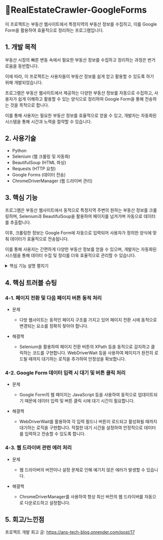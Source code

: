 # 🔖RealEstateCrawler-GoogleForms
이 프로젝트는 부동산 웹사이트에서 특정지역의 부동산 정보를 수집하고, 이를 Google Form을 활용하여 효율적으로 정리하는 프로그램입니다.

## 1. 개발 목적

부동산 시장의 빠른 변동 속에서 필요한 부동산 정보를 수집하고 정리하는 과정은 번거로움을 동반합니다. 

이에 따라, 이 프로젝트는 사용자들이 부동산 정보를 쉽게 얻고 활용할 수 있도록 하기 위해 개발되었습니다.

프로그램은 부동산 웹사이트에서 제공하는 다양한 부동산 정보를 자동으로 수집하고, 사용자가 쉽게 이해하고 활용할 수 있는 양식으로 정리하여 Google Form을 통해 전송하는 것을 목적으로 합니다. 

이를 통해 사용자는 필요한 부동산 정보를 효율적으로 얻을 수 있고, 개발자는 자동화된 시스템을 통해 시간과 노력을 절약할 수 있습니다.


## 2. 사용기술

- Python
- Selenium (웹 크롤링 및 자동화)
- BeautifulSoup (HTML 파싱)
- Requests (HTTP 요청)
- Google Forms (데이터 전송)
- ChromeDriverManager (웹 드라이버 관리)

## 3. 핵심 기능

프로그램은 부동산 웹사이트에서 동적으로 특정지역 주변의 원하는 부동산 정보를 크롤링하며, Selenium과 BeautifulSoup을 활용하여 페이지를 넘겨가며 자동으로 데이터를 추출합니다. 

이후, 크롤링한 정보는 Google Form에 자동으로 입력되어 사용자가 정의한 양식에 맞춰 데이터가 효율적으로 전송됩니다. 

이를 통해 사용자는 간편하게 다양한 부동산 정보를 얻을 수 있으며, 개발자는 자동화된 시스템을 통해 데이터 수집 및 정리를 더욱 효율적으로 관리할 수 있습니다.
 
 <details>
  <summary>핵심 기능 설명 펼치기</summary>

  ### 3-1. 부동산 웹사이트에서 부동산 정보 크롤링
  🔖[코드확인](https://github.com/Ahnhyeongkyu/RealEstateCrawler-GoogleForms/blob/main/main.py#L15)
     
   - 웹사이트 크롤링
     - Selenium과 BeautifulSoup을 사용하여 부동산 웹사이트에서 부동산 정보를 동적으로 크롤링합니다. 프로그램은 페이지를 넘기며 각 웹 페이지에서 필요한 정보를 수집합니다.
   
   - 데이터 추출
     - extract_data_from_page 함수는 현재 페이지의 HTML 소스를 받아와서 가격, 방의 형태, 방의 특징 등 다양한 정보를 추출합니다.
   
   - 가공 및 저장
     - 추출한 데이터는 리스트에 저장되고, 가공된 형태로 관리됩니다. 이를 통해 사용자가 쉽게 데이터를 확인하고 활용할 수 있도록 합니다.
    
  ### 3-2. Google Form에 정의된 양식에 맞게 데이터 자동 전송
  🔖[코드확인](https://github.com/Ahnhyeongkyu/RealEstateCrawler-GoogleForms/blob/main/main.py#L95)

  - Google Form 접근
    - Selenium을 활용하여 Google Form에 접근합니다. 이때, Google Form의 URL을 사용하여 프로그램이 정확한 폼에 접근할 수 있습니다.

  - 데이터 자동 입력
    - 크롤링한 데이터는 Google Form에 정의된 양식에 맞게 자동으로 입력됩니다. 각 입력 필드에 데이터를 삽입하고, 데이터가 올바르게 입력되었는지 확인하는 과정이
    자동화됩니다.

  - 자동 응답 전송
    - 데이터 입력이 완료되면 Selenium을 사용하여 제출 버튼을 클릭하여 Google Form에 자동으로 응답을 전송합니다. 이를 통해 사용자가 웹사이트를 직접 접근하지 않아도 자동으로     데이터를       전송할 수 있습니다.
  
  - 다음 응답 페이지 이동
    - Google Form은 여러 응답 페이지로 구성될 수 있습니다. 프로그램은 각 페이지의 다음 응답으로 이동하는 기능을 구현하여 다량의 데이터를 순차적으로 전송합니다.
</details>
   
## 4. 핵심 트러블 슈팅


### 4-1. 페이지 전환 및 다음 페이지 버튼 동적 처리
  
  - 문제
    - 다방 웹사이트는 동적인 페이지 구조를 가지고 있어 페이지 전환 시에 동적으로 변경되는 요소를 정확히 찾아야 합니다.   

  - 해결책
    - Selenium을 활용하여 페이지 전환 버튼의 XPath 등을 동적으로 감지하고 클릭하는 코드를 구현합니다. WebDriverWait 등을 사용하여 페이지가 완전히 로드될 때까지 대기하는 로직을 추가하여       안정성을 확보합니다.
   

### 4-2. Google Form 데이터 입력 시 대기 및 버튼 클릭 처리

  - 문제
    - Google Form의 웹 페이지는 JavaScript 등을 사용하여 동적으로 업데이트되기 때문에 데이터 입력 및 버튼 클릭 시에 대기 시간이 필요합니다.

  - 해결책
    - WebDriverWait를 활용하여 각 입력 필드나 버튼이 로드되고 활성화될 때까지 대기하는 로직을 구현합니다. 적절한 대기 시간을 설정하여 안정적으로 데이터를 입력하고 전송할 수 있도록 합니다.


### 4-3. 웹 드라이버 관련 에러 처리

 - 문제
   - 웹 드라이버의 버전이나 설정 문제로 인해 예기치 않은 에러가 발생할 수 있습니다.

- 해결책
   - ChromeDriverManager를 사용하여 항상 최신 버전의 웹 드라이버를 자동으로 다운로드하고 설정합니다.
 

## 5. 회고/느낀점

프로젝트 개발 회고 글:  https://ans-tech-blog.onrender.com/post/17


